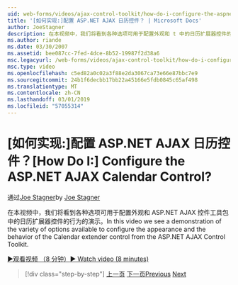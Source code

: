 ```yaml
---
uid: web-forms/videos/ajax-control-toolkit/how-do-i-configure-the-aspnet-ajax-calendar-control
title: '[如何实现:]配置 ASP.NET AJAX 日历控件？ | Microsoft Docs'
author: JoeStagner
description: 在本视频中，我们将看到各种选项可用于配置外观和 t 中的日历扩展器控件的行为的演示...
ms.author: riande
ms.date: 03/30/2007
ms.assetid: bee087cc-7fed-4dce-8b52-19987f2d38a6
msc.legacyurl: /web-forms/videos/ajax-control-toolkit/how-do-i-configure-the-aspnet-ajax-calendar-control
msc.type: video
ms.openlocfilehash: c5ed82a0c02a3f88e2da3067ca73e66e87bbc7e9
ms.sourcegitcommit: 24b1f6decbb17bb22a45166e5fdb0845c65af498
ms.translationtype: MT
ms.contentlocale: zh-CN
ms.lasthandoff: 03/01/2019
ms.locfileid: "57055314"
---
```

<a name="how-do-i-configure-the-aspnet-ajax-calendar-control"></a><span data-ttu-id="17b73-104">[如何实现:]配置 ASP.NET AJAX 日历控件？</span><span class="sxs-lookup"><span data-stu-id="17b73-104">[How Do I:] Configure the ASP.NET AJAX Calendar Control?</span></span>
====================
<span data-ttu-id="17b73-105">通过[Joe Stagner](https://github.com/JoeStagner)</span><span class="sxs-lookup"><span data-stu-id="17b73-105">by [Joe Stagner](https://github.com/JoeStagner)</span></span>

<span data-ttu-id="17b73-106">在本视频中，我们将看到各种选项可用于配置外观和 ASP.NET AJAX 控件工具包中的日历扩展器控件的行为的演示。</span><span class="sxs-lookup"><span data-stu-id="17b73-106">In this video we see a demonstration of the variety of options available to configure the appearance and the behavior of the Calendar extender control from the ASP.NET AJAX Control Toolkit.</span></span>

[<span data-ttu-id="17b73-107">&#9654;观看视频 （8 分钟）</span><span class="sxs-lookup"><span data-stu-id="17b73-107">&#9654; Watch video (8 minutes)</span></span>](https://channel9.msdn.com/Blogs/ASP-NET-Site-Videos/how-do-i-configure-the-aspnet-ajax-calendar-control)

> [!div class="step-by-step"]
> <span data-ttu-id="17b73-108">[上一页](how-do-i-use-the-aspnet-ajax-autocomplete-control.md)
> [下一页](how-do-i-use-the-aspnet-ajax-dropdown-control.md)</span><span class="sxs-lookup"><span data-stu-id="17b73-108">[Previous](how-do-i-use-the-aspnet-ajax-autocomplete-control.md)
[Next](how-do-i-use-the-aspnet-ajax-dropdown-control.md)</span></span>
